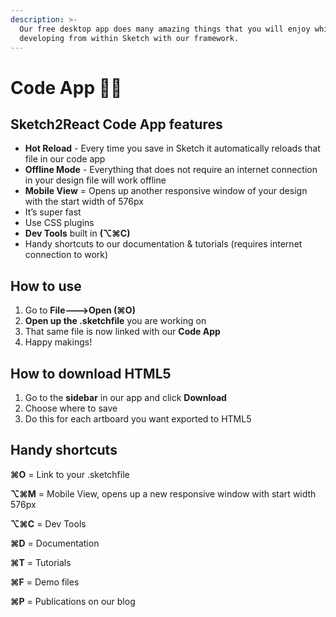 ```yaml
---
description: >-
  Our free desktop app does many amazing things that you will enjoy while
  developing from within Sketch with our framework.
---
```


# Code App 👩‍💻

## Sketch2React Code App features

* **Hot Reload** - Every time you save in Sketch it automatically reloads that file in our code app
* **Offline Mode** - Everything that does not require an internet connection in your design file will work offline
* **Mobile View** = Opens up another responsive window of your design with the start width of 576px
* It’s super fast 
* Use CSS plugins
* **Dev Tools** built in **\(⌥⌘C\)**
* Handy shortcuts to our documentation & tutorials \(requires internet connection to work\)

## How to use

1. Go to **File---&gt;Open \(⌘O\)** 
2. **Open up the .sketchfile** you are working on
3. That same file is now linked with our **Code App** 
4. Happy makings!

## How to download HTML5

1. Go to the **sidebar** in our app and click **Download**
2. Choose where to save
3. Do this for each artboard you want exported to HTML5

## **Handy shortcuts**

**⌘O** = Link to your .sketchfile

**⌥⌘M** = Mobile View, opens up a new responsive window with start width 576px

**⌥⌘C** = Dev Tools

**⌘D** = Documentation

**⌘T** = Tutorials 

**⌘F** = Demo files

**⌘P** = Publications on our blog

